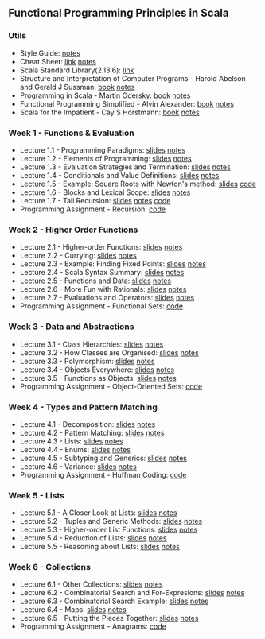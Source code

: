 ## Functional Programming Principles in Scala

### Utils
- Style Guide: [notes](https://github.com/mariasintea/Functional-Programming-in-Scala-Specialization/blob/main/utils/Style-Guide.pdf)
- Cheat Sheet: [link](https://github.com/lampepfl/progfun-wiki/blob/gh-pages/CheatSheet.md) [notes](https://github.com/mariasintea/Functional-Programming-in-Scala-Specialization/blob/main/utils/Cheat-Sheet.pdf)
- Scala Standard Library(2.13.6): [link](https://www.scala-lang.org/api/current/)
- Structure and Interpretation of Computer Programs - Harold Abelson and Gerald J Sussman: [book](https://mitpress.mit.edu/sites/default/files/sicp/full-text/book/book.html) [notes]()
- Programming in Scala - Martin Odersky: [book](https://github.com/mariasintea/Functional-Programming-in-Scala-Specialization/blob/main/utils/Programming%20in%20Scala%2C%20Fourth%20Edition%20-%20Martin%20Odersky.pdf) [notes]()
- Functional Programming Simplified - Alvin Alexander: [book](https://github.com/mariasintea/Functional-Programming-in-Scala-Specialization/blob/main/utils/Alvin%20Alexander%20-%20Functional%20Programming%2C%20Simplified_%20(Scala%20edition)%20(2017).pdf) [notes]()
- Scala for the Impatient - Cay S Horstmann: [book](https://github.com/mariasintea/Functional-Programming-in-Scala-Specialization/blob/main/utils/Cay%20S.%20Horstmann%20-%20Scala%20for%20the%20Impatient-Addison-Wesley%20(2016).pdf) [notes]()

### Week 1 - Functions & Evaluation
- Lecture 1.1 - Programming Paradigms: [slides](https://github.com/mariasintea/Functional-Programming-in-Scala-Specialization/blob/main/week-1/Lecture1.1-Programming-Paradigms.pdf) [notes](https://github.com/mariasintea/Functional-Programming-in-Scala-Specialization/blob/main/week-1/Lecture1.1-Programming-Paradigms-Notes.pdf)
- Lecture 1.2 - Elements of Programming: [slides](https://github.com/mariasintea/Functional-Programming-in-Scala-Specialization/blob/main/week-1/Lecture1.2-Elements-of-Programming.pdf) [notes](https://github.com/mariasintea/Functional-Programming-in-Scala-Specialization/blob/main/week-1/Lecture1.2-Elements-of-Programming-Notes.pdf)
- Lecture 1.3 - Evaluation Strategies and Termination: [slides](https://github.com/mariasintea/Functional-Programming-in-Scala-Specialization/blob/main/week-1/Lecture1.3-Evaluation-Strategies-and-Termination.pdf) [notes](https://github.com/mariasintea/Functional-Programming-in-Scala-Specialization/blob/main/week-1/Lecture1.3-Evaluation-Strategies-and-Termination-Notes.pdf)
- Lecture 1.4 - Conditionals and Value Definitions: [slides](https://github.com/mariasintea/Functional-Programming-in-Scala-Specialization/blob/main/week-1/Lecture1.4-Conditionals-and-Value-Definitions.pdf) [notes](https://github.com/mariasintea/Functional-Programming-in-Scala-Specialization/blob/main/week-1/Lecture1.4-Conditionals-and-Value-Definitions-Notes.pdf)
- Lecture 1.5 - Example: Square Roots with Newton's method: [slides](https://github.com/mariasintea/Functional-Programming-in-Scala-Specialization/blob/main/week-1/Lecture1.5-Example-Square-Roots-with-Newtons-Method.pdf) [code](https://github.com/mariasintea/Functional-Programming-in-Scala-Specialization/tree/main/week-1/SquareRoots-NewtonsMethod)
- Lecture 1.6 - Blocks and Lexical Scope: [slides](https://github.com/mariasintea/Functional-Programming-in-Scala-Specialization/blob/main/week-1/Lecture1.6-Blocks-and-Lexical-Scope.pdf) [notes](https://github.com/mariasintea/Functional-Programming-in-Scala-Specialization/blob/main/week-1/Lecture1.6-Blocks-and-Lexical-Scope-Notes.pdf)
- Lecture 1.7 - Tail Recursion: [slides](https://github.com/mariasintea/Functional-Programming-in-Scala-Specialization/blob/main/week-1/Lecture1.7-Tail-Recursion.pdf) [notes](https://github.com/mariasintea/Functional-Programming-in-Scala-Specialization/blob/main/week-1/Lecture1.7-Tail-Recursion-Notes.pdf) [code](https://github.com/mariasintea/Functional-Programming-in-Scala-Specialization/tree/main/week-1/Factorial-TailRecursion)
- Programming Assignment - Recursion: [code](https://github.com/mariasintea/Functional-Programming-in-Scala-Specialization/tree/main/week-1/Recursion/recfun)

### Week 2 - Higher Order Functions
- Lecture 2.1 - Higher-order Functions: [slides]() [notes]()
- Lecture 2.2 - Currying: [slides]() [notes]()
- Lecture 2.3 - Example: Finding Fixed Points: [slides]() [notes]()
- Lecture 2.4 - Scala Syntax Summary: [slides]() [notes]()
- Lecture 2.5 - Functions and Data: [slides]() [notes]()
- Lecture 2.6 - More Fun with Rationals: [slides]() [notes]()
- Lecture 2.7 - Evaluations and Operators: [slides]() [notes]()
- Programming Assignment - Functional Sets: [code]()

### Week 3 - Data and Abstractions
- Lecture 3.1 - Class Hierarchies: [slides]() [notes]()
- Lecture 3.2 - How Classes are Organised: [slides]() [notes]()
- Lecture 3.3 - Polymorphism: [slides]() [notes]()
- Lecture 3.4 - Objects Everywhere: [slides]() [notes]()
- Lecture 3.5 - Functions as Objects: [slides]() [notes]()
- Programming Assignment - Object-Oriented Sets: [code]()

### Week 4 - Types and Pattern Matching
- Lecture 4.1 - Decomposition: [slides]() [notes]()
- Lecture 4.2 - Pattern Matching: [slides]() [notes]()
- Lecture 4.3 - Lists: [slides]() [notes]()
- Lecture 4.4 - Enums: [slides]() [notes]()
- Lecture 4.5 - Subtyping and Generics: [slides]() [notes]()
- Lecture 4.6 - Variance: [slides]() [notes]()
- Programming Assignment - Huffman Coding: [code]()

### Week 5 - Lists
- Lecture 5.1 - A Closer Look at Lists: [slides]() [notes]()
- Lecture 5.2 - Tuples and Generic Methods: [slides]() [notes]()
- Lecture 5.3 - Higher-order List Functions: [slides]() [notes]()
- Lecture 5.4 - Reduction of Lists: [slides]() [notes]()
- Lecture 5.5 - Reasoning about Lists: [slides]() [notes]()

### Week 6 - Collections
- Lecture 6.1 - Other Collections: [slides]() [notes]()
- Lecture 6.2 - Combinatorial Search and For-Expresions: [slides]() [notes]()
- Lecture 6.3 - Combinatorial Search Example: [slides]() [notes]()
- Lecture 6.4 - Maps: [slides]() [notes]()
- Lecture 6.5 - Putting the Pieces Together: [slides]() [notes]()
- Programming Assignment - Anagrams: [code]()
